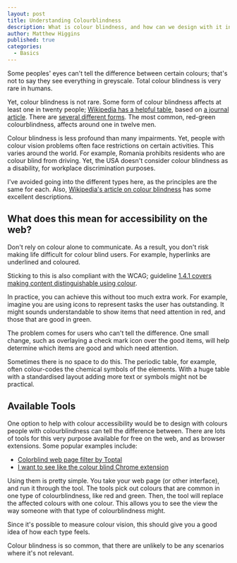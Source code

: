 ```yaml
---
layout: post
title: Understanding Colourblindness
description: What is colour blindness, and how can we design with it in mind?
author: Matthew Higgins
published: true
categories:
  - Basics
---
```


Some peoples' eyes can't tell the difference between certain colours; that's not to say they see everything in greyscale. Total colour blindness is very rare in humans.

Yet, colour blindness is not rare. Some form of colour blindness affects at least one in twenty people; [Wikipedia has a helpful table](https://en.wikipedia.org/wiki/Color_blindness#Epidemiology), based on [a journal article](https://apfmj.biomedcentral.com/articles/10.1186/s12930-014-0010-3). There are [several different forms](http://www.colourblindawareness.org/colour-blindness/types-of-colour-blindness/). The most common, red-green colourblindness, affects around one in twelve men.

Colour blindness is less profound than many impairments. Yet, people with colour vision problems often face restrictions on certain activities. This varies around the world. For example, Romania prohibits residents who are colour blind from driving. Yet, the USA doesn't consider colour blindness as a disability, for workplace discrimination purposes.

I've avoided going into the different types here, as the principles are the same for each. Also, [Wikipedia's article on colour blindness](https://en.wikipedia.org/wiki/Color_blindness) has some excellent descriptions.

## What does this mean for accessibility on the web?

Don't rely on colour alone to communicate. As a result, you don't risk making life difficult for colour blind users. For example, hyperlinks are underlined and coloured.

Sticking to this is also compliant with the WCAG; guideline [1.4.1 covers making content distinguishable using colour](https://www.w3.org/TR/UNDERSTANDING-WCAG20/visual-audio-contrast-without-color.html).

In practice, you can achieve this without too much extra work. For example, imagine you are using icons to represent tasks the user has outstanding. It might sounds understandable to show items that need attention in red, and those that are good in green. 

The problem comes for users who can't tell the difference. One small change, such as overlaying a check mark icon over the good items, will help determine which items are good and which need attention.

Sometimes there is no space to do this. The periodic table, for example, often colour-codes the chemical symbols of the elements. With a huge table with a standardised layout adding more text or symbols might not be practical. 

## Available Tools

One option to help with colour accessibility would be to design with colours people with colourblindness can tell the difference between. There are lots of tools for this very purpose available for free on the web, and as browser extensions. Some popular examples include:

- [Colorblind web page filter by Toptal](https://www.toptal.com/designers/colorfilter)
- [I want to see like the colour blind Chrome extension](https://chrome.google.com/webstore/detail/i-want-to-see-like-the-co/jebeedfnielkcjlcokhiobodkjjpbjia)

Using them is pretty simple. You take your web page (or other interface), and run it through the tool. The tools pick out colours that are common in one type of colourblindness, like red and green. Then, the tool will replace the affected colours with one colour. This allows you to see the view the way someone with that type of colourblindness might.

Since it's possible to measure colour vision, this should give you a good idea of how each type feels.

Colour blindness is so common, that there are unlikely to be any scenarios where it's not relevant.

